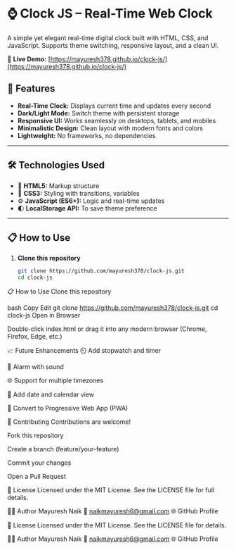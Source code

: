 # ⌚ Clock JS – Real-Time Web Clock

A simple yet elegant real-time digital clock built with HTML, CSS, and JavaScript. Supports theme switching, responsive layout, and a clean UI.

🔗 **Live Demo:** [https://mayuresh378.github.io/clock-js/](https://mayuresh378.github.io/clock-js/)


## 🚀 Features

- **Real-Time Clock:** Displays current time and updates every second
- **Dark/Light Mode:** Switch theme with persistent storage
- **Responsive UI:** Works seamlessly on desktops, tablets, and mobiles
- **Minimalistic Design:** Clean layout with modern fonts and colors
- **Lightweight:** No frameworks, no dependencies

---

## 🛠️ Technologies Used

- 🧱 **HTML5:** Markup structure  
- 🎨 **CSS3:** Styling with transitions, variables  
- ⚙️ **JavaScript (ES6+):** Logic and real-time updates  
- 🌓 **LocalStorage API:** To save theme preference

---

## 📋 How to Use

1. **Clone this repository**
   ```bash
   git clone https://github.com/mayuresh378/clock-js.git
   cd clock-js
📋 How to Use
Clone this repository

bash
Copy
Edit
git clone https://github.com/mayuresh378/clock-js.git
cd clock-js
Open in Browser

Double-click index.html or drag it into any modern browser (Chrome, Firefox, Edge, etc.)

📈 Future Enhancements
⏲️ Add stopwatch and timer

🔔 Alarm with sound

🌐 Support for multiple timezones

📅 Add date and calendar view

📲 Convert to Progressive Web App (PWA)

🤝 Contributing
Contributions are welcome!

Fork this repository

Create a branch (feature/your-feature)

Commit your changes

Open a Pull Request

📄 License
Licensed under the MIT License.
See the LICENSE file for full details.

👨‍💻 Author
Mayuresh Naik
📧 naikmayuresh6@gmail.com
🌐 GitHub Profile



📄 License
Licensed under the MIT License.
See the LICENSE file for details.

👨‍💻 Author
Mayuresh Naik
📧 naikmayuresh6@gmail.com
🌐 GitHub Profile
